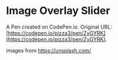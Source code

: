 # Image Overlay Slider

A Pen created on CodePen.io. Original URL: [https://codepen.io/pizza3/pen/ZyGYRK](https://codepen.io/pizza3/pen/ZyGYRK).

images from https://unsplash.com/
